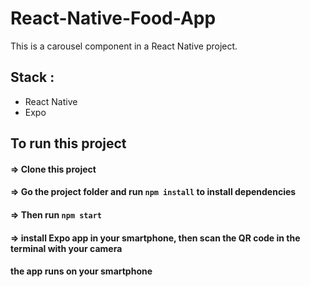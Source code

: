 
# React-Native-Food-App

This is a carousel component in a React Native project.

## Stack :

  - React Native
  - Expo

## To run this project

#### => Clone this project 

#### => Go the project folder and run `npm install` to install dependencies

#### => Then run `npm start`

#### => install Expo app in your smartphone, then scan the QR code in the terminal with your camera

#### the app runs on your smartphone
